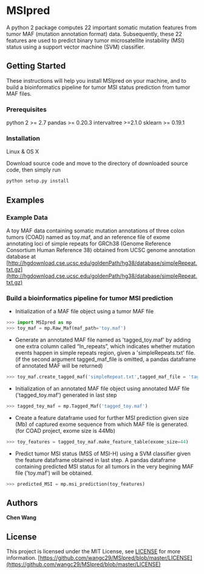 # MSIpred

A python 2 package computes 22 important somatic mutation features from tumor MAF (mutation annotation format) data. Subsequently, these 22 features are used to predict binary tumor microsatellite instability (MSI) status using a support vector machine (SVM) classifier.

## Getting Started

These instructions will help you install MSIpred on your machine, and to build a bioinformatics pipeline for tumor MSI status prediction from tumor MAF files.

### Prerequisites
python 2 >=  2.7
pandas >= 0.20.3
intervaltree >=2.1.0
sklearn >=  0.19.1

### Installation
Linux & OS X

Download source code and move to the directory of downloaded source code, then simply run

```sh
python setup.py install
```
## Examples
### Example Data
A toy MAF data containing somatic mutation annotations of three colon tumors (COAD)  named as toy.maf, and an reference file of exome annotating loci of simple repeats for GRCh38 (Genome Reference Consortium Human Reference 38) obtained from UCSC genome annotation database at [http://hgdownload.cse.ucsc.edu/goldenPath/hg38/database/simpleRepeat.txt.gz](http://hgdownload.cse.ucsc.edu/goldenPath/hg38/database/simpleRepeat.txt.gz)
### Build a bioinformatics pipeline for tumor MSI prediction
* Initialization of a MAF file object using a tumor MAF file

``` python
>>> import MSIpred as mp
>>> toy_maf = mp.Raw_Maf(maf_path='toy.maf')
```

* Generate an annotated MAF file named as 'tagged_toy.maf' by adding one extra column called “In_repeats”, which indicates whether mutation events happen in simple repeats region, given a 'simpleRepeats.txt' file.
(if the second argument tagged_maf_file is omitted, a pandas dataframe of annotated MAF will be returned)

```python
>>> toy_maf.create_tagged_maf('simpleRepeat.txt',tagged_maf_file = 'tagged_toy.maf')
```

* Initialization of an annotated MAF file object using annotated MAF file ('tagged_toy.maf') generated in last step

```python
>>> tagged_toy_maf = mp.Tagged_Maf('tagged_toy.maf')
```



* Create a feature dataframe used for further MSI prediction given size (Mb) of captured exome sequence from which MAF file is generated.
(for COAD project, exome size is 44Mb)

```python
>>> toy_features = tagged_toy_maf.make_feature_table(exome_size=44)
```

* Predict tumor MSI status (MSS of MSI-H) using a SVM classifier given the feature dataframe obtained in last step. A pandas dataframe containing predicted MSI status for all tumors in the very begining MAF file ('toy.maf') will be obtained.

```python
>>> predicted_MSI = mp.msi_prediction(toy_features)
```

## Authors

**Chen Wang**

## License

This project is licensed under the MIT License, see [LICENSE](LICENSE) for more information.
[https://github.com/wangc29/MSIpred/blob/master/LICENSE](https://github.com/wangc29/MSIpred/blob/master/LICENSE)


